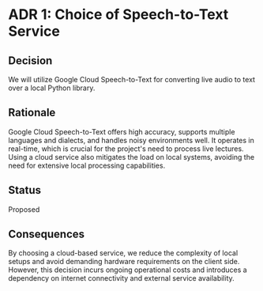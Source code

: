 # ADR 1: Choice of Speech-to-Text Service

## Decision
We will utilize Google Cloud Speech-to-Text for converting live audio to text over a local Python library.

## Rationale
Google Cloud Speech-to-Text offers high accuracy, supports multiple languages and dialects, and handles noisy environments well. It operates in real-time, which is crucial for the project's need to process live lectures. Using a cloud service also mitigates the load on local systems, avoiding the need for extensive local processing capabilities.

## Status
Proposed

## Consequences
By choosing a cloud-based service, we reduce the complexity of local setups and avoid demanding hardware requirements on the client side. However, this decision incurs ongoing operational costs and introduces a dependency on internet connectivity and external service availability.
